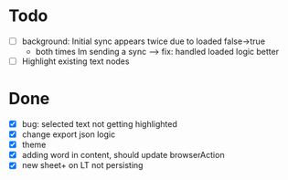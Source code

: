 
# Todo
- [ ] background: Initial sync appears twice due to loaded false->true
    - both times Im sending a sync
        --> fix: handled loaded logic better
- [ ] Highlight existing text nodes
# Done

- [x] bug: selected text not getting highlighted
- [x] change export json logic
- [x] theme
- [x] adding word in content, should update browserAction
- [x] new sheet+ on LT not persisting
